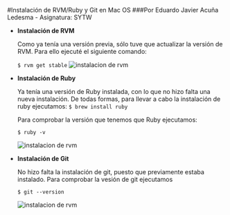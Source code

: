 #Instalación de RVM/Ruby y Git en Mac OS
###Por Eduardo Javier Acuña Ledesma - Asignatura: SYTW

* **Instalación de RVM**
	
	Como ya tenía una versión previa, sólo tuve que actualizar la versión de RVM. Para 		ello ejecuté el siguiente comando:
	
	`$ rvm get stable`
![instalacion de rvm](https://github.com/alu3286/SYTW_tareas_iniciales/blob/gh-pages/images/1.png)

* **Instalación de Ruby**
	
	Ya tenía una versión de Ruby instalada, con lo que no hizo falta una nueva instalación. De todas formas, para llevar a cabo la instalación de ruby ejecutamos:
	`$ brew install ruby`
	
	Para comprobar la versión que tenemos que Ruby ejecutamos:
	
	`$ ruby -v`
	
	![instalacion de rvm](https://github.com/alu3286/SYTW_tareas_iniciales/blob/gh-pages/images/2.png)	

* **Instalación de Git**

	No hizo falta la instalación de git, puesto que previamente estaba instalado.
	Para comprobar la vesión de git ejecutamos 

	`$ git --version`

	![instalacion de rvm](https://github.com/alu3286/SYTW_tareas_iniciales/blob/gh-pages/images/3.png)
